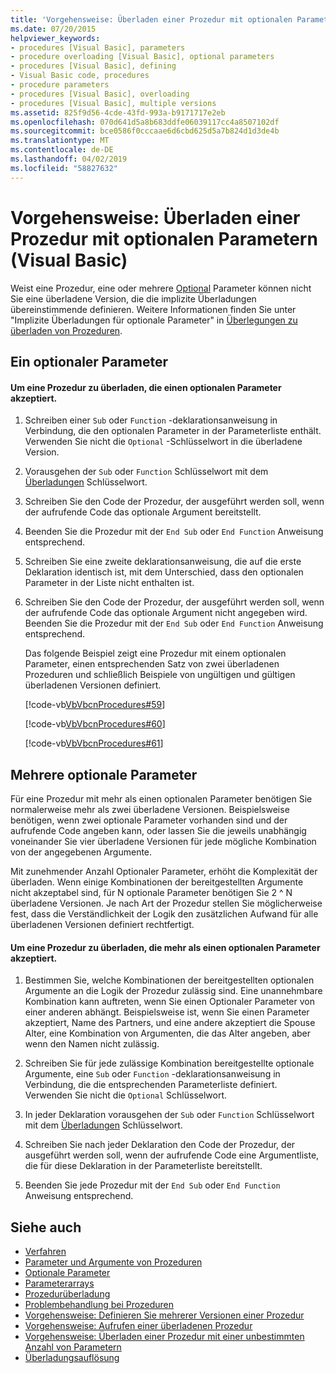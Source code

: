 ```yaml
---
title: 'Vorgehensweise: Überladen einer Prozedur mit optionalen Parametern (Visual Basic)'
ms.date: 07/20/2015
helpviewer_keywords:
- procedures [Visual Basic], parameters
- procedure overloading [Visual Basic], optional parameters
- procedures [Visual Basic], defining
- Visual Basic code, procedures
- procedure parameters
- procedures [Visual Basic], overloading
- procedures [Visual Basic], multiple versions
ms.assetid: 825f9d56-4cde-43fd-993a-b9171717e2eb
ms.openlocfilehash: 070d641d5a8b683ddfe06039117cc4a8507102df
ms.sourcegitcommit: bce0586f0cccaae6d6cbd625d5a7b824d1d3de4b
ms.translationtype: MT
ms.contentlocale: de-DE
ms.lasthandoff: 04/02/2019
ms.locfileid: "58827632"
---
```

# <a name="how-to-overload-a-procedure-that-takes-optional-parameters-visual-basic"></a>Vorgehensweise: Überladen einer Prozedur mit optionalen Parametern (Visual Basic)
Weist eine Prozedur, eine oder mehrere [Optional](../../../../visual-basic/language-reference/modifiers/optional.md) Parameter können nicht Sie eine überladene Version, die die implizite Überladungen übereinstimmende definieren. Weitere Informationen finden Sie unter "Implizite Überladungen für optionale Parameter" in [Überlegungen zu überladen von Prozeduren](./considerations-in-overloading-procedures.md).  
  
## <a name="one-optional-parameter"></a>Ein optionaler Parameter  
  
#### <a name="to-overload-a-procedure-that-takes-one-optional-parameter"></a>Um eine Prozedur zu überladen, die einen optionalen Parameter akzeptiert.  
  
1.  Schreiben einer `Sub` oder `Function` -deklarationsanweisung in Verbindung, die den optionalen Parameter in der Parameterliste enthält. Verwenden Sie nicht die `Optional` -Schlüsselwort in die überladene Version.  
  
2.  Vorausgehen der `Sub` oder `Function` Schlüsselwort mit dem [Überladungen](../../../../visual-basic/language-reference/modifiers/overloads.md) Schlüsselwort.  
  
3.  Schreiben Sie den Code der Prozedur, der ausgeführt werden soll, wenn der aufrufende Code das optionale Argument bereitstellt.  
  
4.  Beenden Sie die Prozedur mit der `End Sub` oder `End Function` Anweisung entsprechend.  
  
5.  Schreiben Sie eine zweite deklarationsanweisung, die auf die erste Deklaration identisch ist, mit dem Unterschied, dass den optionalen Parameter in der Liste nicht enthalten ist.  
  
6.  Schreiben Sie den Code der Prozedur, der ausgeführt werden soll, wenn der aufrufende Code das optionale Argument nicht angegeben wird. Beenden Sie die Prozedur mit der `End Sub` oder `End Function` Anweisung entsprechend.  
  
     Das folgende Beispiel zeigt eine Prozedur mit einem optionalen Parameter, einen entsprechenden Satz von zwei überladenen Prozeduren und schließlich Beispiele von ungültigen und gültigen überladenen Versionen definiert.  
  
     [!code-vb[VbVbcnProcedures#59](~/samples/snippets/visualbasic/VS_Snippets_VBCSharp/VbVbcnProcedures/VB/Class1.vb#59)]  
  
     [!code-vb[VbVbcnProcedures#60](~/samples/snippets/visualbasic/VS_Snippets_VBCSharp/VbVbcnProcedures/VB/Class1.vb#60)]  
  
     [!code-vb[VbVbcnProcedures#61](~/samples/snippets/visualbasic/VS_Snippets_VBCSharp/VbVbcnProcedures/VB/Class1.vb#61)]  
  
## <a name="multiple-optional-parameters"></a>Mehrere optionale Parameter  
 Für eine Prozedur mit mehr als einen optionalen Parameter benötigen Sie normalerweise mehr als zwei überladene Versionen. Beispielsweise benötigen, wenn zwei optionale Parameter vorhanden sind und der aufrufende Code angeben kann, oder lassen Sie die jeweils unabhängig voneinander Sie vier überladene Versionen für jede mögliche Kombination von der angegebenen Argumente.  
  
 Mit zunehmender Anzahl Optionaler Parameter, erhöht die Komplexität der überladen. Wenn einige Kombinationen der bereitgestellten Argumente nicht akzeptabel sind, für N optionale Parameter benötigen Sie 2 ^ N überladene Versionen. Je nach Art der Prozedur stellen Sie möglicherweise fest, dass die Verständlichkeit der Logik den zusätzlichen Aufwand für alle überladenen Versionen definiert rechtfertigt.  
  
#### <a name="to-overload-a-procedure-that-takes-more-than-one-optional-parameter"></a>Um eine Prozedur zu überladen, die mehr als einen optionalen Parameter akzeptiert.  
  
1.  Bestimmen Sie, welche Kombinationen der bereitgestellten optionalen Argumente an die Logik der Prozedur zulässig sind. Eine unannehmbare Kombination kann auftreten, wenn Sie einen Optionaler Parameter von einer anderen abhängt. Beispielsweise ist, wenn Sie einen Parameter akzeptiert, Name des Partners, und eine andere akzeptiert die Spouse Alter, eine Kombination von Argumenten, die das Alter angeben, aber wenn den Namen nicht zulässig.  
  
2.  Schreiben Sie für jede zulässige Kombination bereitgestellte optionale Argumente, eine `Sub` oder `Function` -deklarationsanweisung in Verbindung, die die entsprechenden Parameterliste definiert. Verwenden Sie nicht die `Optional` Schlüsselwort.  
  
3.  In jeder Deklaration vorausgehen der `Sub` oder `Function` Schlüsselwort mit dem [Überladungen](../../../../visual-basic/language-reference/modifiers/overloads.md) Schlüsselwort.  
  
4.  Schreiben Sie nach jeder Deklaration den Code der Prozedur, der ausgeführt werden soll, wenn der aufrufende Code eine Argumentliste, die für diese Deklaration in der Parameterliste bereitstellt.  
  
5.  Beenden Sie jede Prozedur mit der `End Sub` oder `End Function` Anweisung entsprechend.  
  
## <a name="see-also"></a>Siehe auch

- [Verfahren](./index.md)
- [Parameter und Argumente von Prozeduren](./procedure-parameters-and-arguments.md)
- [Optionale Parameter](./optional-parameters.md)
- [Parameterarrays](./parameter-arrays.md)
- [Prozedurüberladung](./procedure-overloading.md)
- [Problembehandlung bei Prozeduren](./troubleshooting-procedures.md)
- [Vorgehensweise: Definieren Sie mehrerer Versionen einer Prozedur](./how-to-define-multiple-versions-of-a-procedure.md)
- [Vorgehensweise: Aufrufen einer überladenen Prozedur](./how-to-call-an-overloaded-procedure.md)
- [Vorgehensweise: Überladen einer Prozedur mit einer unbestimmten Anzahl von Parametern](./how-to-overload-a-procedure-that-takes-an-indefinite-number-of-parameters.md)
- [Überladungsauflösung](./overload-resolution.md)
